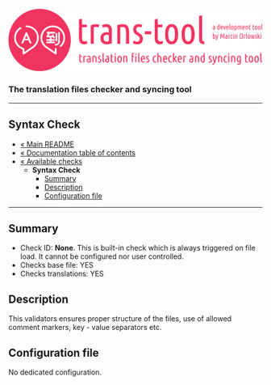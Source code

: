 ![trans-tool logo](../../artwork/trans-tool-logo.png)

### The translation files checker and syncing tool ###

---

## Syntax Check ##

* [« Main README](../../README.md)
* [« Documentation table of contents](../README.md)
* [« Available checks](README.md)
  * **Syntax Check**
    * [Summary](#summary)
    * [Description](#description)
    * [Configuration file](#configuration-file)

---

## Summary ##

* Check ID: **None**. This is built-in check which is always triggered on file load. It cannot be
  configured nor user controlled.
* Checks base file: YES
* Checks translations: YES

## Description ##

This validators ensures proper structure of the files, use of allowed comment markers, key - value
separators etc.

## Configuration file ##

No dedicated configuration.
